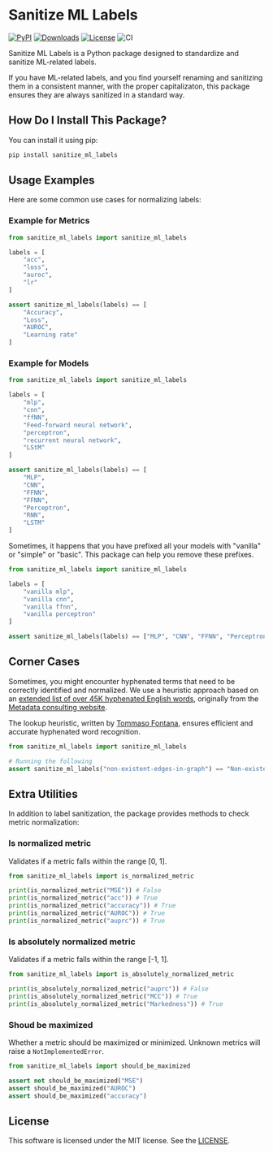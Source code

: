 # Sanitize ML Labels

[![PyPI](https://badge.fury.io/py/sanitize-ml-labels.svg)](https://badge.fury.io/py/sanitize-ml-labels)
[![Downloads](https://pepy.tech/badge/sanitize-ml-labels)](https://pepy.tech/badge/sanitize-ml-labels)
[![License](https://img.shields.io/badge/License-MIT-blue.svg)](https://github.com/LucaCappelletti94/sanitize_ml_labels/blob/master/LICENSE)
![CI](https://github.com/LucaCappelletti94/sanitize-ml-labels/actions/workflows/python.yml/badge.svg)

Sanitize ML Labels is a Python package designed to standardize and sanitize ML-related labels.

If you have ML-related labels, and you find yourself renaming and sanitizing them in a consistent manner, with the proper capitalizaton, this package ensures they are always sanitized in a standard way.

## How Do I Install This Package?

You can install it using pip:

```bash
pip install sanitize_ml_labels
```

## Usage Examples

Here are some common use cases for normalizing labels:

### Example for Metrics

```python
from sanitize_ml_labels import sanitize_ml_labels

labels = [
    "acc",
    "loss",
    "auroc",
    "lr"
]

assert sanitize_ml_labels(labels) == [
    "Accuracy",
    "Loss",
    "AUROC",
    "Learning rate"
]
```

### Example for Models

```python
from sanitize_ml_labels import sanitize_ml_labels

labels = [
    "mlp",
    "cnn",
    "ffNN",
    "Feed-forward neural network",
    "perceptron",
    "recurrent neural network",
    "LStM"
]

assert sanitize_ml_labels(labels) == [
    "MLP",
    "CNN",
    "FFNN",
    "FFNN",
    "Perceptron",
    "RNN",
    "LSTM"
]
```

Sometimes, it happens that you have prefixed all your models with "vanilla" or "simple" or "basic". This package can help you remove these prefixes.

```python
from sanitize_ml_labels import sanitize_ml_labels

labels = [
    "vanilla mlp",
    "vanilla cnn",
    "vanilla ffnn",
    "vanilla perceptron"
]

assert sanitize_ml_labels(labels) == ["MLP", "CNN", "FFNN", "Perceptron"]
```

## Corner Cases

Sometimes, you might encounter hyphenated terms that need to be correctly identified and normalized. We use a heuristic approach based on an [extended list of over 45K hyphenated English words](https://github.com/LucaCappelletti94/sanitize_ml_labels/blob/master/hyphenations.json.gz), originally from the [Metadata consulting website](https://metadataconsulting.blogspot.com/2019/07/An-extensive-massive-near-complete-list-of-all-English-Hyphenated-words.html).

The lookup heuristic, written by [Tommaso Fontana](https://github.com/zommiommy), ensures efficient and accurate hyphenated word recognition.

```python
from sanitize_ml_labels import sanitize_ml_labels

# Running the following
assert sanitize_ml_labels("non-existent-edges-in-graph") == "Non-existent edges in graph"
```

## Extra Utilities

In addition to label sanitization, the package provides methods to check metric normalization:

### Is normalized metric

Validates if a metric falls within the range [0, 1].

```python
from sanitize_ml_labels import is_normalized_metric

print(is_normalized_metric("MSE")) # False
print(is_normalized_metric("acc")) # True
print(is_normalized_metric("accuracy")) # True
print(is_normalized_metric("AUROC")) # True
print(is_normalized_metric("auprc")) # True
```

### Is absolutely normalized metric

Validates if a metric falls within the range [-1, 1].

```python
from sanitize_ml_labels import is_absolutely_normalized_metric

print(is_absolutely_normalized_metric("auprc")) # False
print(is_absolutely_normalized_metric("MCC")) # True
print(is_absolutely_normalized_metric("Markedness")) # True
```

### Shoud be maximized
Whether a metric should be maximized or minimized. Unknown metrics will raise a `NotImplementedError`.

```python
from sanitize_ml_labels import should_be_maximized

assert not should_be_maximized("MSE")
assert should_be_maximized("AUROC")
assert should_be_maximized("accuracy")
```

## License
This software is licensed under the MIT license. See the [LICENSE](https://github.com/LucaCappelletti94/sanitize_ml_labels/blob/master/LICENSE).

